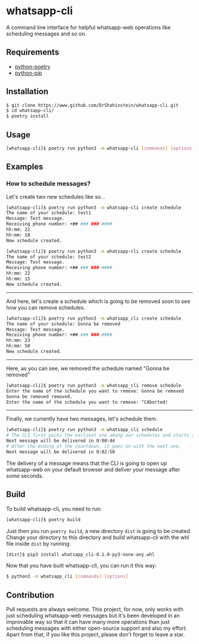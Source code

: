 # whatsapp-cli

A command line interface for helpful whatsapp-web operations like scheduling messages and so on.

## Requirements

- [python-poetry](https://python-poetry.org/)
- [python-pip](https://pypi.org/project/pip/)

## Installation

```bash
$ git clone https://www.github.com/DrShahinstein/whatsapp-cli.git
$ cd whatsapp-cli/
$ poetry install
```

## Usage

```bash
[whatsapp-cli]$ poetry run python3 -m whatsapp-cli [commands] [options]
```

## Examples

### How to schedule messages?

Let's create two new schedules like so...

```bash
[whatsapp-cli]$ poetry run python3 -m whatsapp-cli create schedule
The name of your schedule: test1
Message: Test message.
Receiving phone number: +## ### ### ####
hh:mm: 22
hh:mm: 18
New schedule created.
```

```bash
[whatsapp-cli]$ poetry run python3 -m whatsapp-cli create schedule
The name of your schedule: test2
Message: Test message.
Receiving phone number: +## ### ### ####
hh:mm: 22
hh:mm: 15
New schedule created.
```

---

And here, let's create a schedule which is going to be removed soon to see how you can remove schedules.

```bash
[whatsapp-cli]$ poetry run python3 -m whatsapp_cli create schedule
The name of your schedule: Gonna be removed
Message: Test message.
Receiving phone number: +## ### ### ####
hh:mm: 23
hh:mm: 50
New schedule created.
```

---

Here, as you can see, we removed the schedule named "Gonna be removed"

```bash
[whatsapp-cli]$ poetry run python3 -m whatsapp_cli remove schedule
Enter the name of the schedule you want to remove: Gonna be removed
Gonna be removed removed.
Enter the name of the schedule you want to remove: ^CAborted!
```

---

Finally, we currently have two messages, let's schedule them.

```bash
[whatsapp-cli]$ poetry run python3 -m whatsapp_cli schedule
# The CLI first picks the earliest one among our schedules and starts a countdown.
Next message will be delivered in 0:00:44
# After the ending of the countdown, it goes on with the next one.
Next message will be delivered in 0:02:50
```

The delivery of a message means that the CLI is going to open up whatsapp-web on your default browser and deliver your message after some seconds.

## Build

To build whatsapp-cli, you need to run:

```bash
[whatsapp-cli]$ poetry build
```

Just then you run `poetry build`, a new directory `dist` is going to be created. Change your directory to this directory and build whatsapp-cli with the whl file inside `dist` by running:

```bash
[dist]$ pip3 install whatsapp_cli-0.1.0-py3-none-any.whl
```

Now that you have built whatsapp-cli, you can run it this way:

```bash
$ python3 -m whatsapp_cli [commands] [options]
```

## Contribution

Pull requests are always welcome. This project, for now, only works with just scheduling whatsapp-web messages but it's been developed in an improvable way so that it can have many more operations than just scheduling messages with either open-source support and also my effort.
Apart from that, if you like this project, please don't forget to leave a star.
